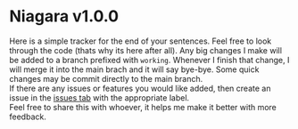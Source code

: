 # Niagara v1.0.0

Here is a simple tracker for the end of your sentences. Feel free to look through the code (thats why its here after all). Any big changes I make will be added to a branch prefixed with `working`. Whenever I finish that change, I will merge it into the main brach and it will say bye-bye. Some quick changes may be commit directly to the main branch.  
If there are any issues or features you would like added, then create an issue in the [issues tab](https://github.com/Nater0214/Niagara/issues) with the appropriate label.  
Feel free to share this with whoever, it helps me make it better with more feedback.